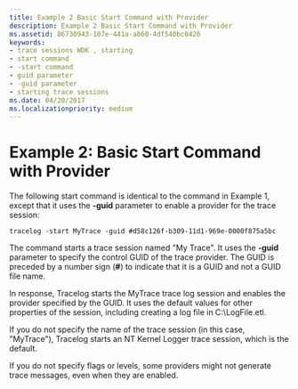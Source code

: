 ```yaml
---
title: Example 2 Basic Start Command with Provider
description: Example 2 Basic Start Command with Provider
ms.assetid: 86730943-107e-441a-a860-4df540bc0426
keywords:
- trace sessions WDK , starting
- start command
- -start command
- guid parameter
- -guid parameter
- starting trace sessions
ms.date: 04/20/2017
ms.localizationpriority: medium
---
```


# Example 2: Basic Start Command with Provider


The following start command is identical to the command in Example 1, except that it uses the **-guid** parameter to enable a provider for the trace session:

```
tracelog -start MyTrace -guid #d58c126f-b309-11d1-969e-0000f875a5bc
```

The command starts a trace session named "My Trace". It uses the **-guid** parameter to specify the control GUID of the trace provider. The GUID is preceded by a number sign (**\#**) to indicate that it is a GUID and not a GUID file name.

In response, Tracelog starts the MyTrace trace log session and enables the provider specified by the GUID. It uses the default values for other properties of the session, including creating a log file in C:\\LogFile.etl.

If you do not specify the name of the trace session (in this case, "MyTrace"), Tracelog starts an NT Kernel Logger trace session, which is the default.

If you do not specify flags or levels, some providers might not generate trace messages, even when they are enabled.

 

 





